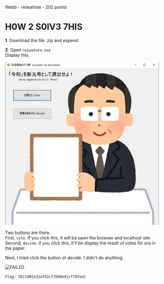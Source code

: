 Webb - reiwaVote - 202 points

# H0W 2 S0lV3 7HIS

**1**\. Download the file .zip and expend.

**2**\. Open `reiwaVote.exe`  
Display this.

![](https://github.com/JPNYKW/SECCON-Reiwa-CTF/blob/master/image/reiwaVoteExe.PNG)

Two buttons are there.  
First, `vote`. If you click this, it will be open the browser and localhost site.  
Second, `decide`. if you click this, it'll be display the result of votes for era in the paper.  

Next, I tried click the button of decide.
I didn't do anything.

![FAILED]()

```
Flag: SECCON{e32afd2cf7b98e41cf70fed}
```
